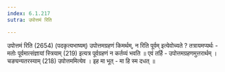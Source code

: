```yaml
---
index: 6.1.217
sutra: उपोत्तमं रिति

---
```

 उपोत्तमं रिति (2654) (पदकृत्यभाष्यम्) उपोत्तमग्रहणं किमर्थम्, न रिति पूर्वम् इत्येवोच्यते ? तत्रायमप्यर्थः  -  मतोः पूर्वमात्संज्ञायां स्त्रियाम् (219) इत्यत्र पूर्वग्रहणं न कर्तव्यं भवति ॥ एवं तर्हि  -  उपोत्तमग्रहणमुत्तरार्थम् । चङ्यन्यतरस्याम् (218) उपोत्तममित्येव । इह मा भूत्  -  मा हि स्म दधत् ॥ 